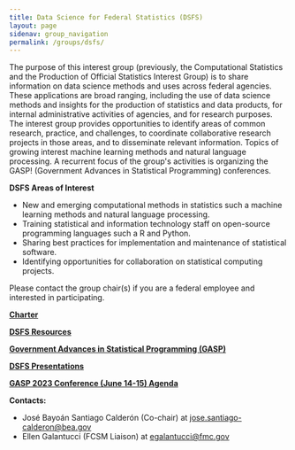 ```yaml
---
title: Data Science for Federal Statistics (DSFS)
layout: page
sidenav: group_navigation
permalink: /groups/dsfs/
---
```

<p>The purpose of this interest group (previously, the Computational Statistics and the Production of
Official Statistics Interest Group) is to share information on data science methods and uses across
federal agencies. These applications are broad ranging, including the use of data science methods and
insights for the production of statistics and data products, for internal administrative activities of
agencies, and for research purposes. The interest group provides opportunities to identify areas of
common research, practice, and challenges, to coordinate collaborative research projects in those areas,
and to disseminate relevant information. Topics of growing interest machine learning methods and
natural language processing. A recurrent focus of the group's activities is organizing the GASP!
(Government Advances in Statistical Programming) conferences.</p>
<p><strong>DSFS Areas of Interest</strong></p>
<ul>
  <li>New and emerging computational methods in statistics such a machine learning methods
and natural language processing.</li>
  <li>Training statistical and information technology staff on open-source programming
languages such a R and Python.</li>
  <li>Sharing best practices for implementation and maintenance of statistical software.</li>
  <li>Identifying opportunities for collaboration on statistical computing projects.</li>
</ul>

<p>Please contact the group chair(s) if you are a federal employee and interested in participating.</p>

<p><strong><a href="{{site.baseurl}}/assets/files/docs/DSFS_Charter_Signed.pdf">Charter</a></strong></p>
<p><strong><a href="{{site.baseurl}}/groups/dsfs-resources/">DSFS Resources</a></strong></p>
<p><strong><a href="{{site.baseurl}}/groups/dsfs-gasp/">Government Advances in Statistical Programming (GASP)</a></strong></p>
<p><strong><a href="{{site.baseurl}}/groups/dsfs-presentations/">DSFS Presentations</a></strong></p>
<p><strong><a href="{{site.baseurl}}/assets/files/docs/GASP-2023-program-with-abstracts-2023-06-13.pdf">GASP 2023 Conference (June 14-15) Agenda</a></strong></p>

<p><strong>Contacts:</strong></p>
<ul>
  <li>José Bayoán Santiago Calderón (Co-chair) at <a href="mailto:Jose.Santiago-Calderon@bea.gov">jose.santiago-calderon@bea.gov</a></li>
  <li>Ellen Galantucci (FCSM Liaison) at <a href="mailto:egalantucci@fmc.gov">egalantucci@fmc.gov</a></li>
</ul>
